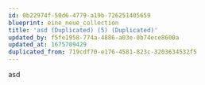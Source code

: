 ```yaml
---
id: 0b22974f-50d6-4779-a19b-726251405659
blueprint: eine_neue_collection
title: 'asd (Duplicated) (5) (Duplicated)'
updated_by: f5fe1958-774a-4886-a03e-0b74ece8600a
updated_at: 1675709429
duplicated_from: 719cdf70-e176-4581-823c-3203634532f5
---
```

asd